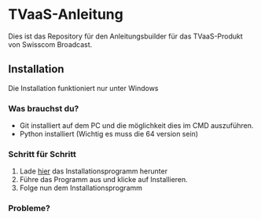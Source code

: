 # TVaaS-Anleitung

Dies ist das Repository für den Anleitungsbuilder für das TVaaS-Produkt von Swisscom Broadcast.

## Installation

Die Installation funktioniert nur unter Windows

### Was brauchst du?

- Git installiert auf dem PC und die möglichkeit dies im CMD auszuführen.
- Python installiert (Wichtig es muss die 64 version sein)

### Schritt für Schritt

1. Lade [hier](https://github.com/binggelivo-sbc/TVaaS-Anleitung/raw/master/TVaaS-Betriebsanleitung.exe "Download Installationsprogramm") das Installationsprogramm herunter
2. Führe das Programm aus und klicke auf Installieren.
3. Folge nun dem Installationsprogramm

### Probleme?
